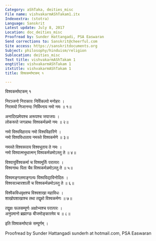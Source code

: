 ```yaml
---
Category: aShTaka, deities_misc
File name: vishvakarmAShTakam1.itx
Indexextra: (stotra)
Language: Sanskrit
Latest update: July 8, 2017
Location: doc_deities_misc
Proofread by: Sunder Hattangadi, PSA Easwaran
Send corrections to: Sanskrit@cheerful.com
Site access: https://sanskritdocuments.org
Subject: philosophy/hinduism/religion
Sublocation: deities_misc
Text title: vishvakarmAShTakam 1
engtitle: vishvakarmAShTakam 1
itxtitle: vishvakarmAShTakam 1
title: विश्वकर्माष्टकम् १

---
```

  
 विश्वकर्माष्टकम् १   
  
निरञ्जनो निराकारः निर्विकल्पो मनोहरः ।  
निरामयो निजानन्दः निर्विघ्नाय नमो नमः ॥ १॥  
  
अनादिरप्रमेयश्च अरूपश्च जयाजयः ।  
लोकरूपो जगन्नाथः विश्वकर्मन्नमो नमः ॥ २॥  
  
नमो विश्वविहाराय नमो विश्वविहारिणे ।  
नमो विश्वविधाताय नमस्ते  विश्वकर्मणे ॥ ३॥  
  
नमस्ते विश्वरूपाय विश्वभूताय ते नमः ।  
नमो विश्वात्मभूथात्मन् विश्वकर्मन्नमोऽस्तु ते ॥ ४॥  
  
विश्वायुर्विश्वकर्मा च विश्वमूर्तिः परात्परः ।  
विश्वनाथः पिता चैव विश्वकर्मन्नमोऽस्तु ते ॥ ५॥  
  
विश्वमङ्गलमाङ्गल्यः विश्वविद्याविनोदितः ।  
विश्वसञ्चारशाली च विश्वकर्मन्नमोऽस्तु ते ॥ ६॥  
  
विश्वैकविधवृक्षश्च विश्वशाखा महाविधः ।  
शाखोपशाखाश्च तथा तद्वृक्षो विश्वकर्मणः ॥ ७॥  
  
तद्वृक्षः फलसम्पूर्णः अक्षोभ्यश्च परात्परः ।  
अनुपमानो ब्रह्माण्डः बीजमोङ्कारमेव च ॥ ८॥  
  
इति विश्वकर्माष्टकं सम्पूर्णम् ।  
  
Proofread by Sunder Hattangadi sunderh at hotmail.com, PSA Easwaran  
  
